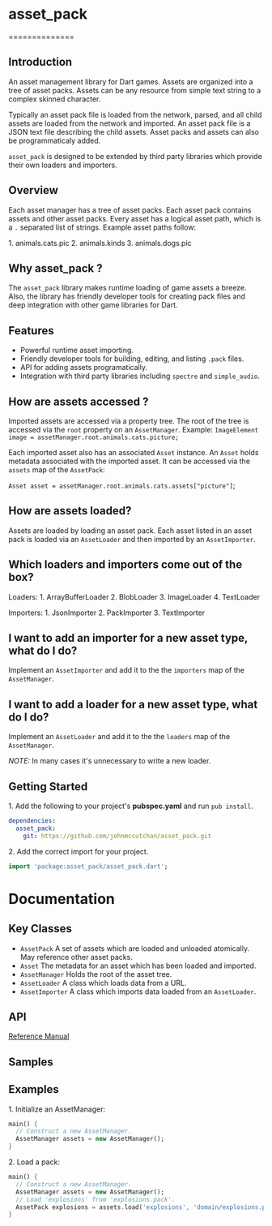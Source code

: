 # asset_pack #
==============

## Introduction ##

An asset management library for Dart games. Assets are organized into a tree
of asset packs. Assets can be any resource from simple text string to a complex
skinned character. 

Typically an asset pack file is loaded from the network, parsed, and all child
assets are loaded from the network and imported. An asset pack file is a JSON
text file describing the child assets. Asset packs and assets can also be
programmaticaly added. 

`asset_pack` is designed to be extended by third party libraries which provide
their own loaders and importers. 

## Overview ##

Each asset manager has a tree of asset packs. Each asset pack contains
assets and other asset packs. Every asset has a logical asset path, which
is a `.` separated list of strings. Example asset paths follow:

1\. animals.cats.pic
2\. animals.kinds
3\. animals.dogs.pic

## Why asset_pack ? ##

The `asset_pack` library makes runtime loading of game assets a breeze. Also,
the library has friendly developer tools for creating pack files and
deep integration with other game libraries for Dart.

## Features ##

* Powerful runtime asset importing.
* Friendly developer tools for building, editing, and listing `.pack` files.
* API for adding assets programatically.
* Integration with third party libraries including `spectre` and `simple_audio`.

## How are assets accessed ? ##

Imported assets are accessed via a property tree. The root of the tree is
accessed via the `root` property on an `AssetManager`. Example: 
`ImageElement image = assetManager.root.animals.cats.picture;`

Each imported asset also has an associated `Asset` instance. An `Asset` holds
metadata associated with the imported asset. It can be accessed via the
`assets` map of the `AssetPack`:

`Asset asset = assetManager.root.animals.cats.assets["picture"]`;

## How are assets loaded? ##

Assets are loaded by loading an asset pack. Each asset listed in an asset pack
is loaded via an `AssetLoader` and then imported by an `AssetImporter`.

## Which loaders and importers come out of the box? ##

Loaders:
1\. ArrayBufferLoader
2\. BlobLoader
3\. ImageLoader
4\. TextLoader

Importers:
1\. JsonImporter
2\. PackImporter
3\. TextImporter

## I want to add an importer for a new asset type, what do I do? ##

Implement an `AssetImporter` and add it to the the `importers` map of the
`AssetManager`.

## I want to add a loader for a new asset type, what do I do? ##

Implement an `AssetLoader` and add it to the the `loaders` map of the
`AssetManager`.

*NOTE:* In many cases it's unnecessary to write a new loader. 

## Getting Started ##

1\. Add the following to your project's **pubspec.yaml** and run ```pub install```.

```yaml
dependencies:
  asset_pack:
    git: https://github.com/johnmccutchan/asset_pack.git
```

2\. Add the correct import for your project. 

```dart
import 'package:asset_pack/asset_pack.dart';
```

# Documentation #

## Key Classes ##

* `AssetPack` A set of assets which are loaded and unloaded atomically. May
reference other asset packs.
* `Asset` The metadata for an asset which has been loaded and imported.
* `AssetManager` Holds the root of the asset tree.
* `AssetLoader` A class which loads data from a URL. 
* `AssetImporter` A class which imports data loaded from an `AssetLoader`.

## API ##

[Reference Manual](http://www.dartgamedevs.org/packages/assetpack/asset_pack.thml)

## Samples ##

## Examples ##

1\. Initialize an AssetManager:

```dart
main() {
  // Construct a new AssetManager.
  AssetManager assets = new AssetManager();
}
```

2\. Load a pack:

```dart
main() {
  // Construct a new AssetManager.
  AssetManager assets = new AssetManager();
  // Load 'explosions' from 'explosions.pack'.
  AssetPack explosions = assets.load('explosions', 'domain/explosions.pack');
}
```

